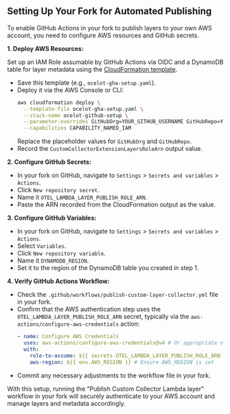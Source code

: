 ## Setting Up Your Fork for Automated Publishing

To enable GitHub Actions in your fork to publish layers to your own AWS account, you need to configure AWS resources and GitHub secrets.

**1. Deploy AWS Resources:**

Set up an IAM Role assumable by GitHub Actions via OIDC and a DynamoDB table for layer metadata using the [CloudFormation template](./template.yaml).

*   Save this template (e.g., `ocelot-gha-setup.yaml`).
*   Deploy it via the AWS Console or CLI:
    ```bash
    aws cloudformation deploy \
      --template-file ocelot-gha-setup.yaml \
      --stack-name ocelot-github-setup \
      --parameter-overrides GitHubOrg=YOUR_GITHUB_USERNAME GitHubRepo=YOUR_FORK_NAME \
      --capabilities CAPABILITY_NAMED_IAM
    ```
    Replace the placeholder values for `GitHubOrg` and `GitHubRepo`.
*   Record the `CustomCollectorExtensionLayersRoleArn` output value.

**2. Configure GitHub Secrets:**

*   In your fork on GitHub, navigate to `Settings` > `Secrets and variables` > `Actions`.
*   Click `New repository secret`.
*   Name it `OTEL_LAMBDA_LAYER_PUBLISH_ROLE_ARN`.
*   Paste the ARN recorded from the CloudFormation output as the value.

**3. Configure GitHub Variables:**

*   In your fork on GitHub, navigate to `Settings` > `Secrets and variables` > `Actions`.
*   Select `Variables`.
*   Click `New repository variable`.
*   Name it `DYNAMODB_REGION`.
*   Set it to the region of the DynamoDB table you created in step 1.

**4. Verify GitHub Actions Workflow:**

*   Check the `.github/workflows/publish-custom-layer-collector.yml` file in your fork.
*   Confirm that the AWS authentication step uses the `OTEL_LAMBDA_LAYER_PUBLISH_ROLE_ARN` secret, typically via the `aws-actions/configure-aws-credentials` action:
    ```yaml
    - name: Configure AWS Credentials
      uses: aws-actions/configure-aws-credentials@v4 # Or appropriate version
      with:
        role-to-assume: ${{ secrets.OTEL_LAMBDA_LAYER_PUBLISH_ROLE_ARN }}
        aws-region: ${{ env.AWS_REGION }} # Ensure AWS_REGION is set
    ```
*   Commit any necessary adjustments to the workflow file in your fork.

With this setup, running the "Publish Custom Collector Lambda layer" workflow in your fork will securely authenticate to your AWS account and manage layers and metadata accordingly.

